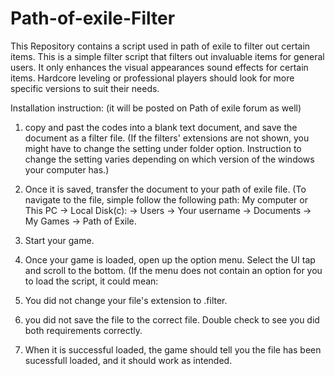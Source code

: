 # Path-of-exile-Filter
This Repository contains a script used in path of exile to filter out certain items.
This is a simple filter script that filters out invaluable items for general users. It only enhances the visual appearances 
sound effects for certain items. Hardcore leveling or professional players should look for more specific versions
to suit their needs.

Installation instruction:
(it will be posted on Path of exile forum as well)

1) copy and past the codes into a blank text document, and save the document as a filter file.
(If the filters' extensions are not shown, you might have to change the setting under folder option. Instruction to
change the setting varies depending on which version of the windows your computer has.)

2) Once it is saved, transfer the document to your path of exile file.
 (To navigate to the file, simple follow the following path:
  My computer or This PC -> Local Disk(c): -> Users -> Your username -> Documents -> My Games -> Path of Exile.

3) Start your game.

4) Once your game is loaded, open up the option menu. Select the UI tap and scroll to the bottom.
  (If the menu does not contain an option for you to load the script, it could mean:
  1) You did not change your file's extension to .filter.
  2) you did not save the file to the correct file. Double check to see you did both requirements correctly.

5) When it is successful loaded, the game should tell you the file has been sucessfull loaded, and it
   should work as intended. 
